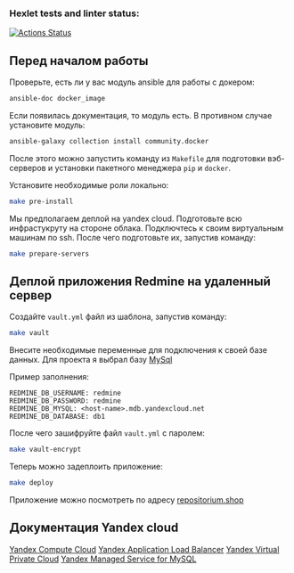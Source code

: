 ### Hexlet tests and linter status:
[![Actions Status](https://github.com/nikvoblikov/devops-for-programmers-project-76/actions/workflows/hexlet-check.yml/badge.svg)](https://github.com/nikvoblikov/devops-for-programmers-project-76/actions)

## Перед началом работы

Проверьте, есть ли у вас модуль ansible для работы с докером:
```bash
ansible-doc docker_image
```

Если появилась документация, то модуль есть. В противном случае установите модуль:
```bash
ansible-galaxy collection install community.docker 
```

После этого можно запустить команду из `Makefile` для подготовки вэб-серверов и установки пакетного менеджера `pip` и `docker`.

Установите необходимые роли локально:
```bash
make pre-install
```

Мы предполагаем деплой на yandex cloud. Подготовьте всю инфрастукруту на стороне облака. Подключтесь к своим виртуальным машинам по ssh.
После чего подготовьте их, запустив команду:
```bash
make prepare-servers
```

## Деплой приложения Redmine на удаленный сервер

Создайте `vault.yml` файл из шаблона, запустив команду:
```bash
make vault
```

Внесите необходимые переменные для подключения к своей базе данных. Для проекта я выбрал базу [MySql](https://yandex.cloud/ru/docs/managed-mysql/)

Пример заполнения:
```
REDMINE_DB_USERNAME: redmine
REDMINE_DB_PASSWORD: redmine
REDMINE_DB_MYSQL: <host-name>.mdb.yandexcloud.net
REDMINE_DB_DATABASE: db1
```

После чего зашифруйте файл `vault.yml` с паролем:
```bash
make vault-encrypt
```

Теперь можно задеплоить приложение:
```bash
make deploy
```

Приложение можно посмотреть по адресу [repositorium.shop](https://repositorium.shop/)

## Документация Yandex cloud

[Yandex Compute Cloud](https://yandex.cloud/ru/docs/compute)
[Yandex Application Load Balancer](https://yandex.cloud/ru/docs/application-load-balancer)
[Yandex Virtual Private Cloud](https://yandex.cloud/ru/docs/vpc)
[Yandex Managed Service for MySQL](https://yandex.cloud/ru/docs/managed-mysql)